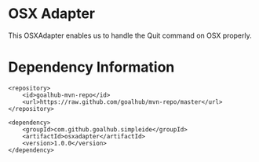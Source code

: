 OSX Adapter
========

This OSXAdapter enables us to handle the Quit command on OSX properly.

Dependency Information
=============

```
<repository>
	<id>goalhub-mvn-repo</id>
	<url>https://raw.github.com/goalhub/mvn-repo/master</url>
</repository>

```

```
<dependency>
	<groupId>com.github.goalhub.simpleide</groupId>
	<artifactId>osxadapter</artifactId>
	<version>1.0.0</version>
</dependency>
```		
